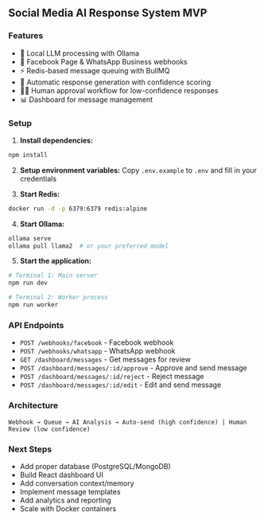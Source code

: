 ## Social Media AI Response System MVP

### Features
- 🤖 Local LLM processing with Ollama
- 📱 Facebook Page & WhatsApp Business webhooks
- ⚡ Redis-based message queuing with BullMQ
- 🎯 Automatic response generation with confidence scoring
- 👨‍💼 Human approval workflow for low-confidence responses
- 📊 Dashboard for message management

### Setup

1. **Install dependencies:**
```bash
npm install
```

2. **Setup environment variables:**
Copy `.env.example` to `.env` and fill in your credentials

3. **Start Redis:**
```bash
docker run -d -p 6379:6379 redis:alpine
```

4. **Start Ollama:**
```bash
ollama serve
ollama pull llama2  # or your preferred model
```

5. **Start the application:**
```bash
# Terminal 1: Main server
npm run dev

# Terminal 2: Worker process
npm run worker
```

### API Endpoints

- `POST /webhooks/facebook` - Facebook webhook
- `POST /webhooks/whatsapp` - WhatsApp webhook
- `GET /dashboard/messages` - Get messages for review
- `POST /dashboard/messages/:id/approve` - Approve and send message
- `POST /dashboard/messages/:id/reject` - Reject message
- `POST /dashboard/messages/:id/edit` - Edit and send message

### Architecture

```
Webhook → Queue → AI Analysis → Auto-send (high confidence) | Human Review (low confidence)
```

### Next Steps
- Add proper database (PostgreSQL/MongoDB)
- Build React dashboard UI
- Add conversation context/memory
- Implement message templates
- Add analytics and reporting
- Scale with Docker containers